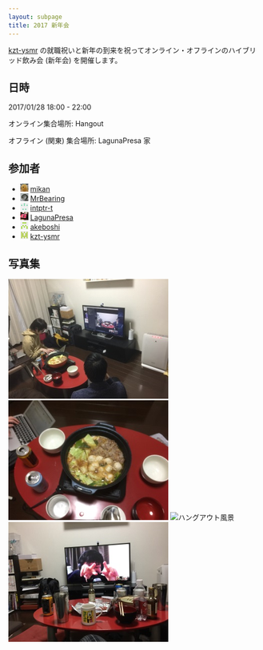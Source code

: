```yaml
---
layout: subpage
title: 2017 新年会
---
```


[kzt-ysmr](https://github.com/kzt-ysmr) の就職祝いと新年の到来を祝ってオンライン・オフラインのハイブリッド飲み会 (新年会) を開催します。

## 日時

2017/01/28 18:00 - 22:00

オンライン集合場所: Hangout

オフライン (関東) 集合場所: LagunaPresa 家

## 参加者

* [![](/images/users/mikan_16.png "mikan")](https://github.com/mikan) [mikan](https://github.com/mikan)
* [![](/images/users/MrBearing_16.png "MrBearing")](https://github.com/MrBearing) [MrBearing](https://github.com/MrBearing)
* [![](/images/users/intptr-t_16.png "intptr-t")](https://github.com/intptr-t) [intptr-t](https://github.com/intptr-t)
* [![](/images/users/LagunaPresa_16.png "LagunaPresa")](https://github.com/LagunaPresa)  [LagunaPresa](https://github.com/LagunaPresa)
* [![](/images/users/akeboshi_16.png "akeboshi")](https://github.com/akeboshi) [akeboshi](https://github.com/akeboshi)
* [![](/images/users/kzt-ysmr_16.png "kzt-ysmr")](https://github.com/kzt-ysmr) [kzt-ysmr](https://github.com/kzt-ysmr)

## 写真集

![](/photo/20170128-01_0000.jpg "オフライン会場風景")
![](/photo/20170128-02_0000.jpg "鍋")
![](/photo/20170128-03_0000.jpg "ハングアウト風景")
![](/photo/20170128-04_0000.jpg "非言語コミュニケーション")
